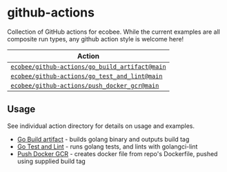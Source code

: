 # github-actions

Collection of GitHub actions for ecobee. While the current examples are all composite run types, any github action style is welcome here!

| Action                                                                 |
| ---------------------------------------------------------------------- |
| [`ecobee/github-actions/go_build_artifact@main`](../go_build_artifact) |
| [`ecobee/github-actions/go_test_and_lint@main`](../go_test_and_lint)   |
| [`ecobee/github-actions/push_docker_gcr@main`](../push_docker_gcr)     |

## Usage

See individual action directory for details on usage and examples.

- [Go Build artifact](../go_build_artifact) - builds golang binary and outputs build tag
- [Go Test and Lint](../go_test_and_lint) - runs golang tests, and lints with golangci-lint
- [Push Docker GCR](../push_docker_gcr) - creates docker file from repo's Dockerfile, pushed using supplied build tag

<!-- ## Changelog

Please see the [CHANGELOG.md](CHANGELOG.md) for details on individual releases. -->

